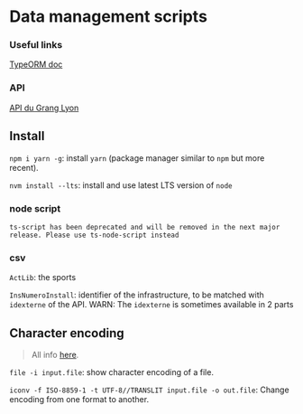 # Data management scripts

### Useful links

[TypeORM doc](https://typeorm.io/)

### API

[API du Grang Lyon](https://data.grandlyon.com/jeux-de-donnees/equipements-sportifs-metropole-lyon-point-interet/api)

## Install

`npm i yarn -g`: install `yarn` (package manager similar to `npm` but more recent).

`nvm install --lts`: install and use latest LTS version of `node`

### node script

`ts-script has been deprecated and will be removed in the next major release. Please use ts-node-script instead`

### csv

`ActLib`: the sports

`InsNumeroInstall`: identifier of the infrastructure, to be matched with `idexterne` of the API. WARN: The `idexterne` is sometimes available in 2 parts

## Character encoding

> All info [here](https://www.tecmint.com/convert-files-to-utf-8-encoding-in-linux/).

`file -i input.file`: show character encoding of a file.

`iconv -f ISO-8859-1 -t UTF-8//TRANSLIT input.file -o out.file`: Change encoding from one format to another.

